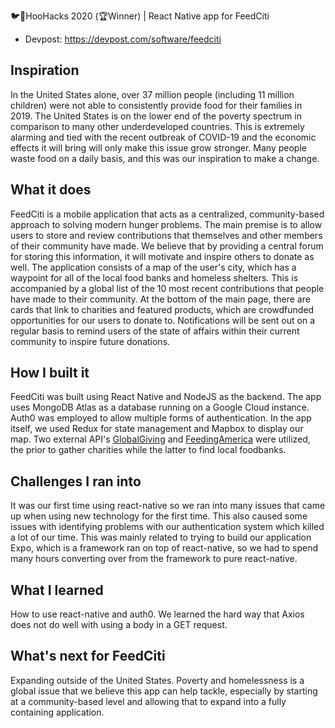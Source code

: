 🐦📱HooHacks 2020 (🏆Winner) | React Native app for FeedCiti
- Devpost: https://devpost.com/software/feedciti
## Inspiration
In the United States alone, over 37 million people (including 11 million children) were not able to consistently provide food for their families in 2019. The United States is on the lower end of the poverty spectrum in comparison to many other underdeveloped countries. This is extremely alarming and tied with the recent outbreak of COVID-19 and the economic effects it will bring will only make this issue grow stronger. Many people waste food on a daily basis, and this was our inspiration to make a change.

## What it does
FeedCiti is a mobile application that acts as a centralized, community-based approach to solving modern hunger problems. The main premise is to allow users to store and review contributions that themselves and other members of their community have made. We believe that by providing a central forum for storing this information, it will motivate and inspire others to donate as well. The application consists of a map of the user's city, which has a waypoint for all of the local food banks and homeless shelters. This is accompanied by a global list of the 10 most recent contributions that people have made to their community. At the bottom of the main page, there are cards that link to charities and featured products, which are crowdfunded opportunities for our users to donate to. Notifications will be sent out on a regular basis to remind users of the state of affairs within their current community to inspire future donations. 

## How I built it
FeedCiti was built using React Native and NodeJS as the backend. The app uses MongoDB Atlas as a database running on a Google Cloud instance. Auth0 was employed to allow multiple forms of authentication. In the app itself, we used Redux for state management and Mapbox to display our map. Two external API's [GlobalGiving](https://www.globalgiving.org/api/) and [FeedingAmerica](https://www.feedingamerica.org/find-your-local-foodbank) were utilized, the prior to gather charities while the latter to find local foodbanks.

## Challenges I ran into
It was our first time using react-native so we ran into many issues that came up when using new technology for the first time. This also caused some issues with identifying problems with our authentication system which killed a lot of our time. This was mainly related to trying to build our application Expo, which is a framework ran on top of react-native, so we had to spend many hours converting over from the framework to pure react-native.

## What I learned
How to use react-native and auth0. We learned the hard way that Axios does not do well with using a body in a GET request.

## What's next for FeedCiti
Expanding outside of the United States. Poverty and homelessness is a global issue that we believe this app can help tackle, especially by starting at a community-based level and allowing that to expand into a fully containing application.
